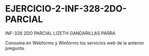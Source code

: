 # EJERCICIO-2-INF-328-2DO-PARCIAL
INF-328 2DO PARCIAL LIZETH GANDARILLAS PARRA

Consuma en Webforms y Winforms los servicios web de la anterior pregunta.
